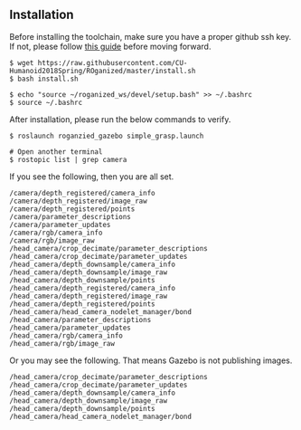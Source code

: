 
## Installation
Before installing the toolchain, make sure you have a proper github ssh key. If not, please follow [this guide](https://help.github.com/articles/generating-a-new-ssh-key-and-adding-it-to-the-ssh-agent/) before moving forward.

```
$ wget https://raw.githubusercontent.com/CU-Humanoid2018Spring/ROganized/master/install.sh
$ bash install.sh

$ echo "source ~/roganized_ws/devel/setup.bash" >> ~/.bashrc
$ source ~/.bashrc
```

After installation, please run the below commands to verify.

```
$ roslaunch roganzied_gazebo simple_grasp.launch

# Open another terminal
$ rostopic list | grep camera
```

If you see the following, then you are all set.
```
/camera/depth_registered/camera_info
/camera/depth_registered/image_raw
/camera/depth_registered/points
/camera/parameter_descriptions
/camera/parameter_updates
/camera/rgb/camera_info
/camera/rgb/image_raw
/head_camera/crop_decimate/parameter_descriptions
/head_camera/crop_decimate/parameter_updates
/head_camera/depth_downsample/camera_info
/head_camera/depth_downsample/image_raw
/head_camera/depth_downsample/points
/head_camera/depth_registered/camera_info
/head_camera/depth_registered/image_raw
/head_camera/depth_registered/points
/head_camera/head_camera_nodelet_manager/bond
/head_camera/parameter_descriptions
/head_camera/parameter_updates
/head_camera/rgb/camera_info
/head_camera/rgb/image_raw
```

Or you may see the following. That means Gazebo is not publishing images.
```
/head_camera/crop_decimate/parameter_descriptions
/head_camera/crop_decimate/parameter_updates
/head_camera/depth_downsample/camera_info
/head_camera/depth_downsample/image_raw
/head_camera/depth_downsample/points
/head_camera/head_camera_nodelet_manager/bond
```
